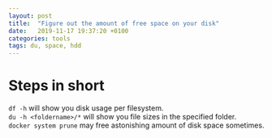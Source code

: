 ```yaml
---
layout: post
title:  "Figure out the amount of free space on your disk"
date:   2019-11-17 19:37:20 +0100
categories: tools
tags: du, space, hdd
---
```


# Steps in short

`df -h` will show you disk usage per filesystem.  
`du -h <foldername>/*` will show you file sizes in the specified folder.  
`docker system prune` may free astonishing amount of disk space sometimes.  
